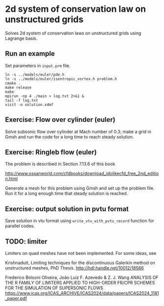 # 2d system of conservation law on unstructured grids

Solves 2d system of conservation laws on unstructured grids using Lagrange basis.

## Run an example

Set parameters in `input.prm` file.

```shell
ln -s ../models/euler/pde.h
ln -s ../models/euler/isentropic_vortex.h problem.h
cmake .
make release
make
mpirun -np 4 ./main > log.txt 2>&1 &
tail -f log.txt
visit -o solution.xdmf
```

## Exercise: Flow over cylinder (euler)

Solve subsonic flow over cylinder at Mach number of 0.3; make a grid in Gmsh and run the code for a long time to reach steady solution.

## Exercise: Ringleb flow (euler)

The problem is described in Section 7.13.6 of this book

http://www.ossanworld.com/cfdbooks/download_idolikecfd_free_2nd_edition.html

Generate a mesh for this problem using Gmsh and set up the problem file. Run it for a long enough time that steady solution is reached.

## Exercise: output solution in pvtu format

Save solution in vtu format using `write_vtu_with_pvtu_record` function for parallel codes.

## TODO: limiter

Limiters on quad meshes have not been implemented. For some ideas, see

Krishnadutt, Limiting techniques for the discontinuous Galerkin method on unstructured meshes, PhD Thesis.
http://hdl.handle.net/10012/18566

Frederico Bolsoni Oliveira, João Luiz F. Azevedo & Z. J. Wang
ANALYSIS OF THE R FAMILY OF LIMITERS APPLIED TO HIGH-ORDER FR/CPR SCHEMES FOR THE SIMULATION OF SUPERSONIC FLOWS
https://www.icas.org/ICAS_ARCHIVE/ICAS2024/data/papers/ICAS2024_1181_paper.pdf

